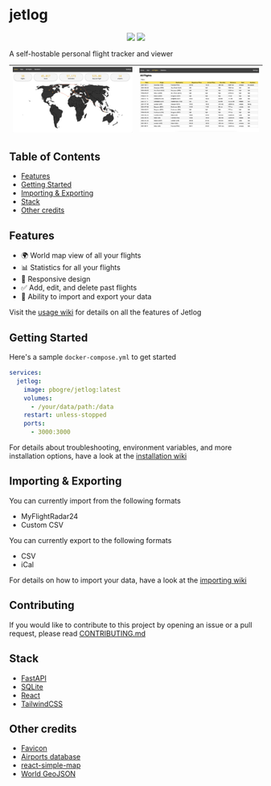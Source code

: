 # jetlog

<p align="center">
    <img src="https://img.shields.io/docker/pulls/pbogre/jetlog?style=for-the-badge" />
    <img src="https://img.shields.io/docker/image-size/pbogre/jetlog?style=for-the-badge" />
</p>

A self-hostable personal flight tracker and viewer

![homepage preview](images/homepage.png)|![all flights preview](images/all-flights.png)
:--------------------------------------:|:---------------------------------------------:

## Table of Contents

- [Features](#features)
- [Getting Started](#getting-started)
- [Importing & Exporting](#importing--exporting)
- [Stack](#stack)
- [Other credits](#other-credits)

## Features

- 🌍 World map view of all your flights
- 📊 Statistics for all your flights
- 📱 Responsive design
- ✅ Add, edit, and delete past flights
- 💾 Ability to import and export your data

Visit the [usage wiki](https://github.com/pbogre/jetlog/wiki/Usage) for details on all the features of Jetlog

## Getting Started

Here's a sample `docker-compose.yml` to get started
```yml
services:
  jetlog:
    image: pbogre/jetlog:latest
    volumes:
      - /your/data/path:/data
    restart: unless-stopped
    ports:
      - 3000:3000
```

For details about troubleshooting, environment variables, and more installation options, have a look at the [installation wiki](https://github.com/pbogre/jetlog/wiki/Installation)

## Importing & Exporting

You can currently import from the following formats

- MyFlightRadar24
- Custom CSV

You can currently export to the following formats

- CSV
- iCal

For details on how to import your data, have a look at the [importing wiki](https://github.com/pbogre/jetlog/wiki/Importing)

## Contributing

If you would like to contribute to this project by opening an issue or a pull request, 
please read [CONTRIBUTING.md](https://github.com/pbogre/jetlog/blob/main/CONTRIBUTING.md)

## Stack

- [FastAPI](https://fastapi.tiangolo.com/)
- [SQLite](https://www.sqlite.org/)
- [React](https://react.dev/)
- [TailwindCSS](https://tailwindcss.com/)

## Other credits

- [Favicon](https://www.flaticon.com/free-icon/flight_16863550?term=plane&page=1&position=36&origin=search&related_id=16863550)
- [Airports database](https://github.com/jpatokal/openflights/)
- [react-simple-map](https://www.react-simple-maps.io/)
- [World GeoJSON](https://geojson-maps.kyd.au/)

